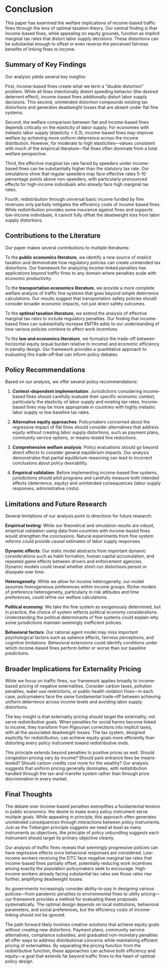 # Conclusion

This paper has examined the welfare implications of income-based traffic fines through the lens of optimal taxation theory. Our central finding is that income-based fines, while appealing on equity grounds, function as implicit marginal tax rates that distort labor supply decisions. These distortions can be substantial enough to offset or even reverse the perceived fairness benefits of linking fines to income.

## Summary of Key Findings

Our analysis yields several key insights:

First, income-based fines create what we term a "double distortion" problem. While all fines intentionally distort speeding behavior (the desired deterrent effect), income-based fines additionally distort labor supply decisions. This second, unintended distortion compounds existing tax distortions and generates deadweight losses that are absent under flat fine systems.

Second, the welfare comparison between flat and income-based fines depends critically on the elasticity of labor supply. For economies with inelastic labor supply (elasticity < 0.3), income-based fines may improve welfare by achieving more uniform deterrence across the income distribution. However, for moderate to high elasticities—values consistent with much of the empirical literature—flat fines often dominate from a total welfare perspective.

Third, the effective marginal tax rate faced by speeders under income-based fines can be substantially higher than the statutory tax rate. Our simulations show that regular speeders may face effective rates 5-10 percentage points above non-speeders, with particularly pronounced effects for high-income individuals who already face high marginal tax rates.

Fourth, redistribution through universal basic income funded by fine revenues only partially mitigates the efficiency costs of income-based fines. While redistribution provides some insurance against fines and supports low-income individuals, it cannot fully offset the deadweight loss from labor supply distortions.

## Contributions to the Literature

Our paper makes several contributions to multiple literatures:

To the **public economics literature**, we identify a new source of implicit taxation and demonstrate how regulatory policies can create unintended tax distortions. Our framework for analyzing income-linked penalties has applications beyond traffic fines to any domain where penalties scale with economic productivity.

To the **transportation economics literature**, we provide a more complete welfare analysis of traffic fine systems that goes beyond simple deterrence calculations. Our results suggest that transportation safety policies should consider broader economic impacts, not just direct safety outcomes.

To the **optimal taxation literature**, we extend the analysis of effective marginal tax rates to include regulatory penalties. Our finding that income-based fines can substantially increase EMTRs adds to our understanding of how various policies combine to affect work incentives.

To the **law and economics literature**, we formalize the trade-off between horizontal equity (equal burden relative to income) and economic efficiency in penalty design. Our framework provides a quantitative approach to evaluating this trade-off that can inform policy debates.

## Policy Recommendations

Based on our analysis, we offer several policy recommendations:

1. **Context-dependent implementation**: Jurisdictions considering income-based fines should carefully evaluate their specific economic context, particularly the elasticity of labor supply and existing tax rates. Income-based fines may be more appropriate in countries with highly inelastic labor supply or low baseline tax rates.

2. **Alternative equity approaches**: Policymakers concerned about the regressive impact of flat fines should consider alternatives that address equity without creating labor supply distortions, such as payment plans, community service options, or means-tested fine reductions.

3. **Comprehensive welfare analysis**: Policy evaluations should go beyond direct effects to consider general equilibrium impacts. Our analysis demonstrates that partial equilibrium reasoning can lead to incorrect conclusions about policy desirability.

4. **Empirical validation**: Before implementing income-based fine systems, jurisdictions should pilot programs and carefully measure both intended effects (deterrence, equity) and unintended consequences (labor supply responses, administrative costs).

## Limitations and Future Research

Several limitations of our analysis point to directions for future research:

**Empirical testing**: While our theoretical and simulation results are robust, empirical validation using data from countries with income-based fines would strengthen the conclusions. Natural experiments from fine system reforms could provide causal estimates of labor supply responses.

**Dynamic effects**: Our static model abstracts from important dynamic considerations such as habit formation, human capital accumulation, and repeated game effects between drivers and enforcement agencies. Dynamic models could reveal whether short-run distortions persist or dissipate over time.

**Heterogeneity**: While we allow for income heterogeneity, our model assumes homogeneous preferences within income groups. Richer models of preference heterogeneity, particularly in risk attitudes and time preferences, could refine our welfare calculations.

**Political economy**: We take the fine system as exogenously determined, but in practice, the choice of system reflects political economy considerations. Understanding the political determinants of fine systems could explain why some jurisdictions maintain seemingly inefficient policies.

**Behavioral factors**: Our rational agent model may miss important psychological factors such as salience effects, fairness perceptions, and cognitive limitations. Behavioral extensions could identify conditions under which income-based fines perform better or worse than our baseline predictions.

## Broader Implications for Externality Pricing

While we focus on traffic fines, our framework applies broadly to income-based pricing of negative externalities. Consider carbon taxes, pollution penalties, water use restrictions, or public health violation fines—in each case, policymakers face the same fundamental trade-off between achieving uniform deterrence across income levels and avoiding labor supply distortions.

The key insight is that externality pricing should target the externality, not serve redistributive goals. When penalties for social harms become linked to income, they transform from Pigouvian corrections into implicit taxes, with all the associated deadweight losses. The tax system, designed explicitly for redistribution, can achieve equity goals more efficiently than distorting every policy instrument toward redistributive ends.

This principle extends beyond penalties to positive prices as well. Should congestion pricing vary by income? Should park entrance fees be means-tested? Should carbon credits cost more for the wealthy? Our analysis suggests that uniform pricing generally dominates, with redistribution handled through the tax-and-transfer system rather than through price discrimination in every market.

## Final Thoughts

The debate over income-based penalties exemplifies a fundamental tension in public economics: the desire to make every policy instrument serve multiple goals. While appealing in principle, this approach often generates unintended consequences through interactions between policy instruments. Just as the Tinbergen principle suggests we need at least as many instruments as objectives, the principle of policy unbundling suggests each instrument should target its primary objective cleanly.

Our analysis of traffic fines reveals that seemingly progressive policies can have regressive effects once behavioral responses are considered. Low-income workers receiving the EITC face negative marginal tax rates that income-based fines partially offset, potentially reducing work incentives among exactly the population policymakers seek to encourage. High-income workers already facing substantial tax rates see those rates rise further, amplifying deadweight losses.

As governments increasingly consider ability-to-pay in designing various policies—from pandemic penalties to environmental fines to utility pricing—our framework provides a method for evaluating these proposals systematically. The optimal design depends on local institutions, behavioral parameters, and social preferences, but the efficiency costs of income-linking should not be ignored.

The path forward likely involves creative solutions that achieve equity goals without creating new distortions. Payment plans, community service alternatives, compliance subsidies, and graduated non-monetary penalties all offer ways to address distributional concerns while maintaining efficient pricing of externalities. By separating the pricing function from the redistributive function, these approaches can achieve both efficiency and equity—a goal that extends far beyond traffic fines to the heart of optimal policy design.